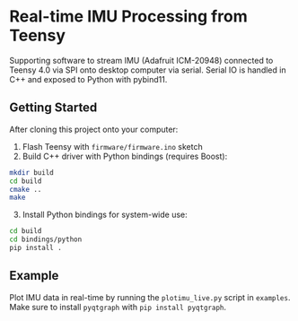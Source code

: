 Real-time IMU Processing from Teensy
====================================

Supporting software to stream IMU (Adafruit ICM-20948) connected to Teensy 4.0 via SPI onto desktop computer via serial. Serial IO is handled in C++ and exposed to Python with pybind11.

## Getting Started

After cloning this project onto your computer:

1. Flash Teensy with `firmware/firmware.ino` sketch
2. Build C++ driver with Python bindings (requires Boost):
  
  ```bash
  mkdir build
  cd build
  cmake ..
  make
  ```
3. Install Python bindings for system-wide use:

  ```bash
  cd build
  cd bindings/python
  pip install .
  ```

## Example

Plot IMU data in real-time by running the `plotimu_live.py` script in `examples`. Make sure to install `pyqtgraph` with `pip install pyqtgraph`.

